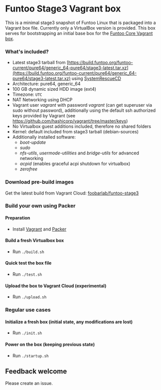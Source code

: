 # Funtoo Stage3 Vagrant box

This is a minimal stage3 snapshot of Funtoo Linux that is packaged into a Vagrant box file. Currently only a VirtualBox version is provided.
This box serves for bootstrapping an initial base box for the [Funtoo Core Vagrant box](https://github.com/foobarlab/funtoo-core-packer).

### What's included?

 - Latest stage3 tarball from [https://build.funtoo.org/funtoo-current/pure64/generic_64-pure64/stage3-latest.tar.xz](https://build.funtoo.org/funtoo-current/pure64/generic_64-pure64/stage3-latest.tar.xz) using [SystemRescueCD](http://www.system-rescue-cd.org)
 - Architecture: pure64, generic_64
 - 100 GB dynamic sized HDD image (ext4)
 - Timezone: ```UTC```
 - NAT Networking using DHCP
 - Vagrant user *vagrant* with password *vagrant* (can get superuser via sudo without password), additionally using the default ssh authorized keys provided by Vagrant (see https://github.com/hashicorp/vagrant/tree/master/keys) 
 - No Virtualbox guest additions included, therefore no shared folders
 - Kernel: default included from stage3 tarball (debian-sources)
 - Additionally installed software:
   - *boot-update*
   - *sudo*
   - *nfs-utils*, *usermode-utilities* and *bridge-utils* for advanced networking
   - *acpid* (enables graceful acpi shutdown for virtualbox)
   - *zerofree*

### Download pre-build images

Get the latest build from Vagrant Cloud: [foobarlab/funtoo-stage3](https://app.vagrantup.com/foobarlab/boxes/funtoo-stage3)

### Build your own using Packer

#### Preparation

 - Install [Vagrant](https://www.vagrantup.com/) and [Packer](https://www.packer.io/)

#### Build a fresh Virtualbox box

 - Run ```./build.sh```
 
#### Quick test the box file

 - Run ```./test.sh```

#### Upload the box to Vagrant Cloud (experimental)

 - Run ```./upload.sh```

### Regular use cases

#### Initialize a fresh box (initial state, any modifications are lost)

 - Run ```./init.sh```

#### Power on the box (keeping previous state) 

 - Run ```./startup.sh```

## Feedback welcome

Please create an issue.

